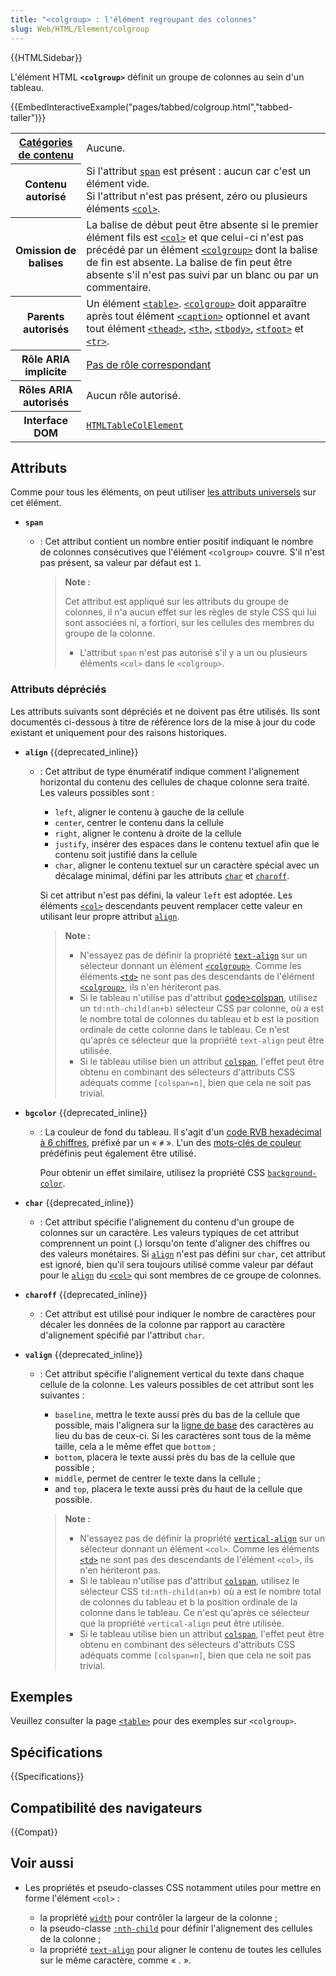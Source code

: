 ```yaml
---
title: "<colgroup> : l'élément regroupant des colonnes"
slug: Web/HTML/Element/colgroup
---
```


{{HTMLSidebar}}

L'élément HTML **`<colgroup>`** définit un groupe de colonnes au sein d'un tableau.

{{EmbedInteractiveExample("pages/tabbed/colgroup.html","tabbed-taller")}}

<table class="properties">
  <tbody>
    <tr>
      <th scope="row">
        <a href="/fr/docs/Web/Guide/HTML/Content_categories"
          >Catégories de contenu</a
        >
      </th>
      <td>Aucune.</td>
    </tr>
    <tr>
      <th scope="row">Contenu autorisé</th>
      <td>
        Si l'attribut <a href="#attr-span"><code>span</code></a> est présent :
        aucun car c'est un élément vide.<br />Si l'attribut n'est pas présent,
        zéro ou plusieurs éléments
        <a href="/fr/docs/Web/HTML/Element/col"><code>&#x3C;col></code></a
        >.
      </td>
    </tr>
    <tr>
      <th scope="row">Omission de balises</th>
      <td>
        La balise de début peut être absente si le premier élément fils est
        <a href="/fr/docs/Web/HTML/Element/col"><code>&#x3C;col></code></a> et
        que celui-ci n'est pas précédé par un élément
        <a href="/fr/docs/Web/HTML/Element/colgroup"
          ><code>&#x3C;colgroup></code></a
        >
        dont la balise de fin est absente. La balise de fin peut être absente
        s'il n'est pas suivi par un blanc ou par un commentaire.
      </td>
    </tr>
    <tr>
      <th scope="row">Parents autorisés</th>
      <td>
        Un élément
        <a href="/fr/docs/Web/HTML/Element/table"><code>&#x3C;table></code></a
        >.
        <a href="/fr/docs/Web/HTML/Element/colgroup"
          ><code>&#x3C;colgroup></code></a
        >
        doit apparaître après tout élément
        <a href="/fr/docs/Web/HTML/Element/caption"
          ><code>&#x3C;caption></code></a
        >
        optionnel et avant tout élément
        <a href="/fr/docs/Web/HTML/Element/thead"><code>&#x3C;thead></code></a
        >, <a href="/fr/docs/Web/HTML/Element/th"><code>&#x3C;th></code></a
        >,
        <a href="/fr/docs/Web/HTML/Element/tbody"><code>&#x3C;tbody></code></a
        >,
        <a href="/fr/docs/Web/HTML/Element/tfoot"><code>&#x3C;tfoot></code></a>
        et <a href="/fr/docs/Web/HTML/Element/tr"><code>&#x3C;tr></code></a
        >.
      </td>
    </tr>
    <tr>
      <th scope="row">Rôle ARIA implicite</th>
      <td>
        <a href="https://www.w3.org/TR/html-aria/#dfn-no-corresponding-role"
          >Pas de rôle correspondant</a
        >
      </td>
    </tr>
    <tr>
      <th scope="row">Rôles ARIA autorisés</th>
      <td>Aucun rôle autorisé.</td>
    </tr>
    <tr>
      <th scope="row">Interface DOM</th>
      <td>
        <a href="/fr/docs/Web/API/HTMLTableColElement"
          ><code>HTMLTableColElement</code></a
        >
      </td>
    </tr>
  </tbody>
</table>

## Attributs

Comme pour tous les éléments, on peut utiliser [les attributs universels](/fr/docs/Web/HTML/Global_attributes) sur cet élément.

- **`span`**

  - : Cet attribut contient un nombre entier positif indiquant le nombre de colonnes consécutives que l'élément `<colgroup>` couvre. S'il n'est pas présent, sa valeur par défaut est `1`.

    > **Note :**
    >
    > Cet attribut est appliqué sur les attributs du groupe de colonnes, il n'a aucun effet sur les règles de style CSS qui lui sont associées ni, a fortiori, sur les cellules des membres du groupe de la colonne.
    >
    > - L'attribut `span` n'est pas autorisé s'il y a un ou plusieurs éléments `<col>` dans le `<colgroup>`.

### Attributs dépréciés

Les attributs suivants sont dépréciés et ne doivent pas être utilisés. Ils sont documentés ci-dessous à titre de référence lors de la mise à jour du code existant et uniquement pour des raisons historiques.

- **`align`** {{deprecated_inline}}

  - : Cet attribut de type énumératif indique comment l'alignement horizontal du contenu des cellules de chaque colonne sera traité. Les valeurs possibles sont :

    - `left`, aligner le contenu à gauche de la cellule
    - `center`, centrer le contenu dans la cellule
    - `right`, aligner le contenu à droite de la cellule
    - `justify`, insérer des espaces dans le contenu textuel afin que le contenu soit justifié dans la cellule
    - `char`, aligner le contenu textuel sur un caractère spécial avec un décalage minimal, défini par les attributs [`char`](/fr/docs/Web/HTML/Element/col#attr-char) et [`charoff`](/fr/docs/Web/HTML/Element/col#attr-charoff).

    Si cet attribut n'est pas défini, la valeur `left` est adoptée. Les éléments [`<col>`](/fr/docs/Web/HTML/Element/col) descendants peuvent remplacer cette valeur en utilisant leur propre attribut [`align`](/fr/docs/Web/HTML/Element/col#attr-align).

    > **Note :**
    >
    > - N'essayez pas de définir la propriété [`text-align`](/fr/docs/Web/CSS/text-align) sur un sélecteur donnant un élément [`<colgroup>`](/fr/docs/Web/HTML/Element/colgroup). Comme les éléments [`<td>`](/fr/docs/Web/HTML/Element/td) ne sont pas des descendants de l'élément [`<colgroup>`](/fr/docs/Web/HTML/Element/colgroup), ils n'en hériteront pas.
    > - Si le tableau n'utilise pas d'attribut [code>colspan](/fr/docs/Web/HTML/Element/td#attr-colspan), utilisez un `td:nth-child(an+b)` sélecteur CSS par colonne, où a est le nombre total de colonnes du tableau et b est la position ordinale de cette colonne dans le tableau. Ce n'est qu'après ce sélecteur que la propriété `text-align` peut être utilisée.
    > - Si le tableau utilise bien un attribut [`colspan`](/fr/docs/Web/HTML/Element/td#attr-colspan), l'effet peut être obtenu en combinant des sélecteurs d'attributs CSS adéquats comme `[colspan=n]`, bien que cela ne soit pas trivial.

- **`bgcolor`** {{deprecated_inline}}

  - : La couleur de fond du tableau. Il s'agit d'un [code RVB hexadécimal à 6 chiffres](/fr/docs/Web/CSS/color_value#rgb_colors), préfixé par un «&nbsp;`#`&nbsp;». L'un des [mots-clés de couleur](/fr/docs/Web/CSS/color_value#color_keywords) prédéfinis peut également être utilisé.

    Pour obtenir un effet similaire, utilisez la propriété CSS [`background-color`](/fr/docs/Web/CSS/background-color).

- **`char`** {{deprecated_inline}}
  - : Cet attribut spécifie l'alignement du contenu d'un groupe de colonnes sur un caractère. Les valeurs typiques de cet attribut comprennent un point (.) lorsqu'on tente d'aligner des chiffres ou des valeurs monétaires. Si [`align`](#attr-align) n'est pas défini sur `char`, cet attribut est ignoré, bien qu'il sera toujours utilisé comme valeur par défaut pour le [`align`](/fr/docs/Web/HTML/Element/col#attr-align) du [`<col>`](/fr/docs/Web/HTML/Element/col) qui sont membres de ce groupe de colonnes.
- **`charoff`** {{deprecated_inline}}
  - : Cet attribut est utilisé pour indiquer le nombre de caractères pour décaler les données de la colonne par rapport au caractère d'alignement spécifié par l'attribut `char`.
- **`valign`** {{deprecated_inline}}

  - : Cet attribut spécifie l'alignement vertical du texte dans chaque cellule de la colonne. Les valeurs possibles de cet attribut sont les suivantes :

    - `baseline`, mettra le texte aussi près du bas de la cellule que possible, mais l'alignera sur la [ligne de base](<https://fr.wikipedia.org/wiki/Ligne_de_base_(typographie)>) des caractères au lieu du bas de ceux-ci. Si les caractères sont tous de la même taille, cela a le même effet que `bottom` ;
    - `bottom`, placera le texte aussi près du bas de la cellule que possible ;
    - `middle`, permet de centrer le texte dans la cellule ;
    - and `top`, placera le texte aussi près du haut de la cellule que possible.

    > **Note :**
    >
    > - N'essayez pas de définir la propriété [`vertical-align`](/fr/docs/Web/CSS/vertical-align) sur un sélecteur donnant un élément `<col>`. Comme les éléments [`<td>`](/fr/docs/Web/HTML/Element/td) ne sont pas des descendants de l'élément `<col>`, ils n'en hériteront pas.
    > - Si le tableau n'utilise pas d'attribut [`colspan`](/fr/docs/Web/HTML/Element/td#attr-colspan), utilisez le sélecteur CSS `td:nth-child(an+b)` où a est le nombre total de colonnes du tableau et b la position ordinale de la colonne dans le tableau. Ce n'est qu'après ce sélecteur que la propriété `vertical-align` peut être utilisée.
    > - Si le tableau utilise bien un attribut [`colspan`](/fr/docs/Web/HTML/Element/td#attr-colspan), l'effet peut être obtenu en combinant des sélecteurs d'attributs CSS adéquats comme `[colspan=n]`, bien que cela ne soit pas trivial.

## Exemples

Veuillez consulter la page [`<table>`](/fr/docs/Web/HTML/Element/table) pour des exemples sur `<colgroup>`.

## Spécifications

{{Specifications}}

## Compatibilité des navigateurs

{{Compat}}

## Voir aussi

- Les propriétés et pseudo-classes CSS notamment utiles pour mettre en forme l'élément `<col>` :

  - la propriété [`width`](/fr/docs/Web/CSS/width) pour contrôler la largeur de la colonne ;
  - la pseudo-classe [`:nth-child`](/fr/docs/Web/CSS/:nth-child) pour définir l'alignement des cellules de la colonne ;
  - la propriété [`text-align`](/fr/docs/Web/CSS/text-align) pour aligner le contenu de toutes les cellules sur le même caractère, comme « . ».
